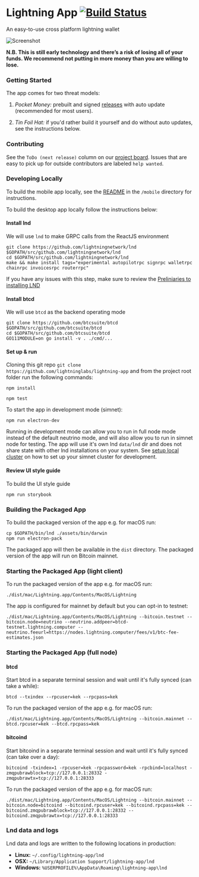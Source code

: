Lightning App [![Build Status](https://travis-ci.org/lightninglabs/lightning-app.svg?branch=master)](https://travis-ci.org/lightninglabs/lightning-app)
==========

An easy-to-use cross platform lightning wallet

![Screenshot](https://github.com/lightninglabs/lightning-app/blob/5f2620d1e99ed1372985fec2063066236e4c16d9/assets/screenshot.png)

**N.B. This is still early technology and there’s a risk of losing all of your funds. We recommend not putting in more money than you are willing to lose.**

### Getting Started

The app comes for two threat models:

1. *Pocket Money:* prebuilt and signed [releases](https://github.com/lightninglabs/lightning-app/releases) with auto update (recommended for most users).

2. *Tin Foil Hat:* if you'd rather build it yourself and do without auto updates, see the instructions below.

### Contributing

See the `ToDo (next release)` column on our [project board](https://github.com/lightninglabs/lightning-app/projects/1?fullscreen=true). Issues that are easy to pick up for outside contributors are labeled `help wanted`.

### Developing Locally

To build the mobile app locally, see the [README](https://github.com/lightninglabs/lightning-app/blob/master/mobile/README.md) in the `/mobile` directory for instructions.

To build the desktop app locally follow the instructions below:

#### Install lnd
We will use `lnd` to make GRPC calls from the ReactJS environment
```
git clone https://github.com/lightningnetwork/lnd $GOPATH/src/github.com/lightningnetwork/lnd
cd $GOPATH/src/github.com/lightningnetwork/lnd
make && make install tags="experimental autopilotrpc signrpc walletrpc chainrpc invoicesrpc routerrpc"
```
If you have any issues with this step, make sure to review the [Preliniaries to installing LND](https://github.com/lightningnetwork/lnd/blob/master/docs/INSTALL.md#preliminaries)

#### Install btcd
We will use `btcd` as the backend operating mode
```
git clone https://github.com/btcsuite/btcd $GOPATH/src/github.com/btcsuite/btcd
cd $GOPATH/src/github.com/btcsuite/btcd
GO111MODULE=on go install -v . ./cmd/...
```

#### Set up & run
Cloning this git repo `git clone https://github.com/lightninglabs/lightning-app` and from the project root folder run the following commands:
```
npm install

npm test
```

To start the app in development mode (simnet):
```
npm run electron-dev
```

Running in development mode can allow you to run in full node mode instead of the default neutrino mode, and will also allow you to run in simnet node for testing. The app will use it's own lnd `data/lnd` dir and does not share state with other lnd installations on your system. See [setup local cluster](https://github.com/lightninglabs/lightning-app/blob/master/assets/script/setup_local_cluster.md) on how to set up your simnet cluster for development.

#### Review UI style guide

To build the UI style guide
```
npm run storybook
```

### Building the Packaged App

To build the packaged version of the app e.g. for macOS run:
```
cp $GOPATH/bin/lnd ./assets/bin/darwin
npm run electron-pack
```

The packaged app will then be available in the `dist` directory. The packaged version of the app will run on Bitcoin mainnet.

### Starting the Packaged App (light client)

To run the packaged version of the app e.g. for macOS run:
```
./dist/mac/Lightning.app/Contents/MacOS/Lightning
```

The app is configured for mainnet by default but you can opt-in to testnet:
```
./dist/mac/Lightning.app/Contents/MacOS/Lightning --bitcoin.testnet --bitcoin.node=neutrino --neutrino.addpeer=btcd-testnet.lightning.computer --neutrino.feeurl=https://nodes.lightning.computer/fees/v1/btc-fee-estimates.json
```

### Starting the Packaged App (full node)

#### btcd
Start btcd in a separate terminal session and wait until it's fully synced (can take a while):
```
btcd --txindex --rpcuser=kek --rpcpass=kek
```

To run the packaged version of the app e.g. for macOS run:
```
./dist/mac/Lightning.app/Contents/MacOS/Lightning --bitcoin.mainnet --btcd.rpcuser=kek --btcd.rpcpass=kek
```

#### bitcoind
Start bitcoind in a separate terminal session and wait until it's fully synced (can take over a day):
```
bitcoind -txindex=1 -rpcuser=kek -rpcpassword=kek -rpcbind=localhost -zmqpubrawblock=tcp://127.0.0.1:28332 -zmqpubrawtx=tcp://127.0.0.1:28333
```

To run the packaged version of the app e.g. for macOS run:
```
./dist/mac/Lightning.app/Contents/MacOS/Lightning --bitcoin.mainnet --bitcoin.node=bitcoind --bitcoind.rpcuser=kek --bitcoind.rpcpass=kek --bitcoind.zmqpubrawblock=tcp://127.0.0.1:28332 --bitcoind.zmqpubrawtx=tcp://127.0.0.1:28333
```

### Lnd data and logs
Lnd data and logs are written to the following locations in production:

* **Linux:** `~/.config/lightning-app/lnd`
* **OSX:** `~/Library/Application Support/lightning-app/lnd`
* **Windows:** `%USERPROFILE%\AppData\Roaming\lightning-app\lnd`
